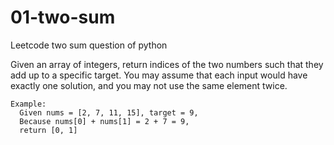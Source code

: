 # 01-two-sum
Leetcode two sum question of python

Given an array of integers, return indices of the two numbers such that they add up to a specific target.
You may assume that each input would have exactly one solution, and you may not use the same element twice.
  	
    Example:
      Given nums = [2, 7, 11, 15], target = 9,
	  Because nums[0] + nums[1] = 2 + 7 = 9,
	  return [0, 1]
